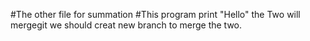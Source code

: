 #The other file for summation
#This program print "Hello"
the Two will mergegit
we should creat new branch to merge the two.
